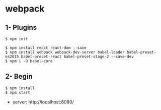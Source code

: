 # webpack

## 1- Plugins
```
$ npm init

$ npm install react react-dom --save
$ npm install webpack webpack-dev-server babel-loader babel-preset-es2015 babel-preset-react babel-preset-stage-2 --save-dev
$ npm i -D babel-core
```

## 2- Begin
```
$ npm install
$ npm start
```
- server: http://localhost:8080/


